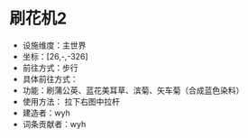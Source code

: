 # 刷花机2

* 设施维度：主世界
* 坐标：[26,-,-326]
* 前往方式：步行
* 具体前往方式：
* 功能：刷蒲公英、蓝花美耳草、滨菊、矢车菊（合成蓝色染料）
* 使用方法： 拉下右图中拉杆
* 建造者：wyh
* 词条贡献者：wyh

